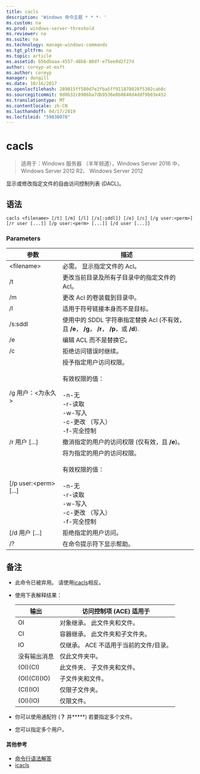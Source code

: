 ```yaml
---
title: cacls
description: 'Windows 命令主题 * * *- '
ms.custom: na
ms.prod: windows-server-threshold
ms.reviewer: na
ms.suite: na
ms.technology: manage-windows-commands
ms.tgt_pltfrm: na
ms.topic: article
ms.assetid: b5bdbaaa-4557-48b8-80df-e75ee0d2f27d
author: coreyp-at-msft
ms.author: coreyp
manager: dongill
ms.date: 10/16/2017
ms.openlocfilehash: 289015ff580d7e2fba5ff911878028f5302cab8c
ms.sourcegitcommit: 0d0b32c8986ba7db9536e0b8648d4ddf9b03e452
ms.translationtype: MT
ms.contentlocale: zh-CN
ms.lasthandoff: 04/17/2019
ms.locfileid: "59838078"
---
```

# <a name="cacls"></a>cacls

>适用于：Windows 服务器 （半年频道），Windows Server 2016 中，Windows Server 2012 R2、 Windows Server 2012

显示或修改指定文件的自由访问控制列表 (DACL)。  
## <a name="syntax"></a>语法  
```  
cacls <filename> [/t] [/m] [/l] [/s[:sddl]] [/e] [/c] [/g user:<perm>] [/r user [...]] [/p user:<perm> [...]] [/d user [...]]  
```  
### <a name="parameters"></a>Parameters  
|参数|描述|  
|-------|--------|  
|\<filename\>|必需。 显示指定文件的 Acl。|  
|/t|更改当前目录及所有子目录中的指定文件的 Acl。|  
|/m|更改 Acl 的卷装载到目录中。|  
|/l|适用于符号链接本身而不是目标。|  
|/s:sddl|使用中的 SDDL 字符串指定替换 Acl (不有效，且 **/e**， **/g**， **/r**， **/p**，或 **/d**).|  
|/e|编辑 ACL 而不是替换它。|  
|/c|拒绝访问错误时继续。|  
|/g 用户：\<为永久\>|授予指定用户访问权限。<br /><br />有效权限的值：<br /><br />-n-无<br />-r-读取<br />-w-写入<br />-c-更改 （写入）<br />-f-完全控制|  
|/r 用户 [...]|撤消指定的用户的访问权限 (仅有效，且 **/e**)。|  
|[/p user:\<perm\> [...]|将为指定的用户的访问权限。<br /><br />有效权限的值：<br /><br />-n-无<br />-r-读取<br />-w-写入<br />-c-更改 （写入）<br />-f-完全控制|  
|[/d 用户 [...]|拒绝指定的用户访问。|  
|/?|在命令提示符下显示帮助。|  
## <a name="remarks"></a>备注  
-   此命令已被弃用。 请使用[icacls](icacls.md)相反。  
-   使用下表解释结果：  

    |输出|访问控制项 (ACE) 适用于|  
    |-----|----------------------|  
    |OI|对象继承。 此文件夹和文件。|  
    |CI|容器继承。 此文件夹和子文件夹。|  
    |IO|仅继承。 ACE 不适用于当前的文件/目录。|  
    |没有输出消息|仅此文件夹中。|  
    |(OI)(CI)|此文件夹、 子文件夹和文件。|  
    |(OI)(CI)(IO)|子文件夹和文件。|  
    |(CI)(IO)|仅限子文件夹。|  
    |(OI)(IO)|仅限文件。|  

-   你可以使用通配符 (**？** 并**\***) 若要指定多个文件。  
-   您可以指定多个用户。  

#### <a name="additional-references"></a>其他参考  
-   [命令行语法解答](command-line-syntax-key.md)   
-   [icacls](icacls.md)  
